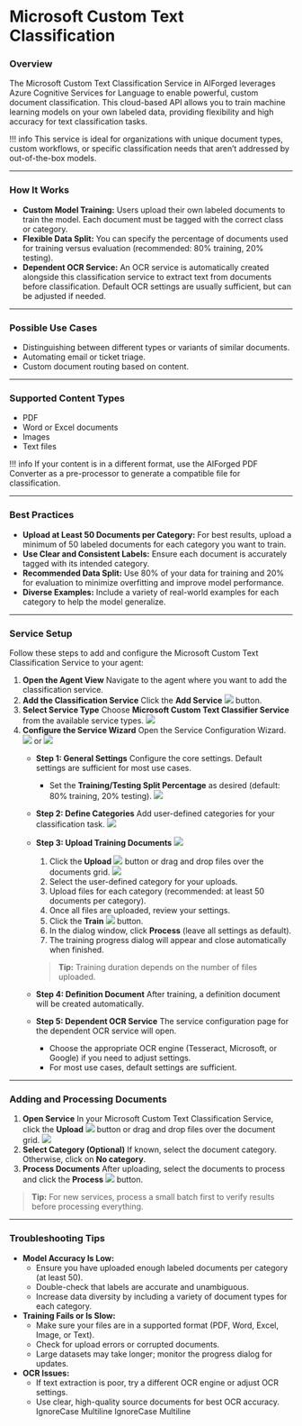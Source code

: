 # Microsoft Custom Text Classification

### Overview

The Microsoft Custom Text Classification Service in AIForged leverages Azure Cognitive Services for Language to enable powerful, custom document classification. This cloud-based API allows you to train machine learning models on your own labeled data, providing flexibility and high accuracy for text classification tasks.

!!! info
    This service is ideal for organizations with unique document types, custom workflows, or specific classification needs that aren’t addressed by out-of-the-box models.

***

### How It Works

* **Custom Model Training:**
  Users upload their own labeled documents to train the model. Each document must be tagged with the correct class or category.
* **Flexible Data Split:**
  You can specify the percentage of documents used for training versus evaluation (recommended: 80% training, 20% testing).
* **Dependent OCR Service:**
  An OCR service is automatically created alongside this classification service to extract text from documents before classification. Default OCR settings are usually sufficient, but can be adjusted if needed.

***

### Possible Use Cases

* Distinguishing between different types or variants of similar documents.
* Automating email or ticket triage.
* Custom document routing based on content.

***

### Supported Content Types

* PDF
* Word or Excel documents
* Images
* Text files

!!! info
    If your content is in a different format, use the AIForged PDF Converter as a pre-processor to generate a compatible file for classification.

***

### Best Practices

* **Upload at Least 50 Documents per Category:**
  For best results, upload a minimum of 50 labeled documents for each category you want to train.
* **Use Clear and Consistent Labels:**
  Ensure each document is accurately tagged with its intended category.
* **Recommended Data Split:**
  Use 80% of your data for training and 20% for evaluation to minimize overfitting and improve model performance.
* **Diverse Examples:**
  Include a variety of real-world examples for each category to help the model generalize.

***

### Service Setup

Follow these steps to add and configure the Microsoft Custom Text Classification Service to your agent:

1. **Open the Agent View**
   Navigate to the agent where you want to add the classification service.
2. **Add the Classification Service**
   Click the **Add Service** ![](../../assets/image%20%2830%29%20%281%29.png) button.
3. **Select Service Type**
   Choose **Microsoft Custom Text Classifier Service** from the available service types.
   ![](../../assets/image%20%2831%29%20%281%29.png)
4. **Configure the Service Wizard**
   Open the Service Configuration Wizard.
   ![](../../assets/image%20%2832%29%20%281%29.png)  or  ![](../../assets/image%20%2833%29%20%281%29.png)
   * **Step 1: General Settings**
     Configure the core settings. Default settings are sufficient for most use cases.
     * Set the **Training/Testing Split Percentage** as desired (default: 80% training, 20% testing).
       ![](../../assets/image%20%2834%29%20%281%29.png)
   * **Step 2: Define Categories**
     Add user-defined categories for your classification task.
     ![](../../assets/image%20%2835%29.png)
   *   **Step 3: Upload Training Documents**
       ![](../../assets/image%20%2836%29.png)

       1. Click the **Upload** ![](../../assets/image%20%2837%29.png) button or drag and drop files over the documents grid.
          ![](../../assets/image%20%2838%29.png)
       2. Select the user-defined category for your uploads.
       3. Upload files for each category (recommended: at least 50 documents per category).
       4. Once all files are uploaded, review your settings.
       5. Click the **Train** ![](../../assets/image%20%2839%29.png) button.
       6. In the dialog window, click **Process** (leave all settings as default).
       7. The training progress dialog will appear and close automatically when finished.

       > **Tip:** Training duration depends on the number of files uploaded.
   * **Step 4: Definition Document**
     After training, a definition document will be created automatically.
   * **Step 5: Dependent OCR Service**
     The service configuration page for the dependent OCR service will open.
     * Choose the appropriate OCR engine (Tesseract, Microsoft, or Google) if you need to adjust settings.
     * For most use cases, default settings are sufficient.

***

### Adding and Processing Documents

1. **Open Service**
   In your Microsoft Custom Text Classification Service, click the **Upload** ![](../../assets/image%20%2837%29.png) button or drag and drop files over the document grid.
   ![](../../assets/image%20%2840%29.png)
2. **Select Category (Optional)**
   If known, select the document category. Otherwise, click on **No category**.
3. **Process Documents**
   After uploading, select the documents to process and click the **Process** ![](../../assets/image%20%2841%29.png) button.

> **Tip:** For new services, process a small batch first to verify results before processing everything.

***

### Troubleshooting Tips

* **Model Accuracy Is Low:**
  * Ensure you have uploaded enough labeled documents per category (at least 50).
  * Double-check that labels are accurate and unambiguous.
  * Increase data diversity by including a variety of document types for each category.
* **Training Fails or Is Slow:**
  * Make sure your files are in a supported format (PDF, Word, Excel, Image, or Text).
  * Check for upload errors or corrupted documents.
  * Large datasets may take longer; monitor the progress dialog for updates.
* **OCR Issues:**
  * If text extraction is poor, try a different OCR engine or adjust OCR settings.
  * Use clear, high-quality source documents for best OCR accuracy.
 IgnoreCase Multiline IgnoreCase Multiline



